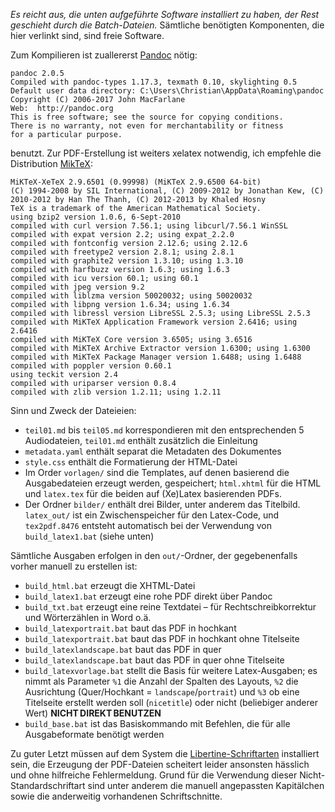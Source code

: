 _Es reicht aus, die unten aufgeführte Software installiert zu haben, der Rest geschieht durch die Batch-Dateien._ Sämtliche benötigten Komponenten, die hier verlinkt sind, sind freie Software.

Zum Kompilieren ist zuallererst [Pandoc](https://pandoc.org/) nötig: 

	pandoc 2.0.5
	Compiled with pandoc-types 1.17.3, texmath 0.10, skylighting 0.5
	Default user data directory: C:\Users\Christian\AppData\Roaming\pandoc
	Copyright (C) 2006-2017 John MacFarlane
	Web:  http://pandoc.org
	This is free software; see the source for copying conditions.
	There is no warranty, not even for merchantability or fitness
	for a particular purpose.
	
benutzt. Zur PDF-Erstellung ist weiters xelatex notwendig, ich empfehle die Distribution [MikTeX](https://miktex.org/):

	MiKTeX-XeTeX 2.9.6501 (0.99998) (MiKTeX 2.9.6500 64-bit)
	(C) 1994-2008 by SIL International, (C) 2009-2012 by Jonathan Kew, (C) 2010-2012 by Han The Thanh, (C) 2012-2013 by Khaled Hosny
	TeX is a trademark of the American Mathematical Society.
	using bzip2 version 1.0.6, 6-Sept-2010
	compiled with curl version 7.56.1; using libcurl/7.56.1 WinSSL
	compiled with expat version 2.2; using expat_2.2.0
	compiled with fontconfig version 2.12.6; using 2.12.6
	compiled with freetype2 version 2.8.1; using 2.8.1
	compiled with graphite2 version 1.3.10; using 1.3.10
	compiled with harfbuzz version 1.6.3; using 1.6.3
	compiled with icu version 60.1; using 60.1
	compiled with jpeg version 9.2
	compiled with liblzma version 50020032; using 50020032
	compiled with libpng version 1.6.34; using 1.6.34
	compiled with libressl version LibreSSL 2.5.3; using LibreSSL 2.5.3
	compiled with MiKTeX Application Framework version 2.6416; using 2.6416
	compiled with MiKTeX Core version 3.6505; using 3.6516
	compiled with MiKTeX Archive Extractor version 1.6300; using 1.6300
	compiled with MiKTeX Package Manager version 1.6488; using 1.6488
	compiled with poppler version 0.60.1
	using teckit version 2.4
	compiled with uriparser version 0.8.4
	compiled with zlib version 1.2.11; using 1.2.11

Sinn und Zweck der Dateieien:

 - `teil01.md` bis `teil05.md` korrespondieren mit den entsprechenden 5 Audiodateien, `teil01.md` enthält zusätzlich die Einleitung
 - `metadata.yaml` enthält separat die Metadaten des Dokumentes
 - `style.css` enthält die Formatierung der HTML-Datei
 - Im Order `vorlagen/` sind die Templates, auf denen basierend die Ausgabedateien erzeugt werden, gespeichert; `html.xhtml` für die HTML und `latex.tex` für die beiden auf (Xe)Latex basierenden PDFs.
 - Der Ordner `bilder/` enthält drei Bilder, unter anderem das Titelbild. `latex_out/` ist ein Zwischenspeicher für den Latex-Code, und `tex2pdf.8476` entsteht automatisch bei der Verwendung von `build_latex1.bat` (siehe unten)

Sämtliche Ausgaben erfolgen in den `out/`-Ordner, der gegebenenfalls vorher manuell zu erstellen ist:

 - `build_html.bat` erzeugt die XHTML-Datei
 - `build_latex1.bat` erzeugt eine rohe PDF direkt über Pandoc
 - `build_txt.bat` erzeugt eine reine Textdatei – für Rechtschreibkorrektur und Wörterzählen in Word o.ä.
 - `build_latexportrait.bat` baut das PDF in hochkant
 - `build_latexportrait.bat` baut das PDF in hochkant ohne Titelseite
 - `build_latexlandscape.bat` baut das PDF in quer
 - `build_latexlandscape.bat` baut das PDF in quer ohne Titelseite
 - `build_latexvorlage.bat` stellt die Basis für weitere Latex-Ausgaben; es nimmt als Parameter `%1` die Anzahl der Spalten des Layouts, `%2` die Ausrichtung (Quer/Hochkant = `landscape`/`portrait`) und `%3` ob eine Titelseite erstellt werden soll (`nicetitle`) oder nicht (beliebiger anderer Wert) **NICHT DIREKT BENUTZEN**
 - `build_base.bat` ist das Basiskommando mit Befehlen, die für alle Ausgabeformate benötigt werden
 
Zu guter Letzt müssen auf dem System die [Libertine-Schriftarten](http://libertine-fonts.org/) installiert sein, die Erzeugung der PDF-Dateien scheitert leider ansonsten hässlich und ohne hilfreiche Fehlermeldung. Grund für die Verwendung dieser Nicht-Standardschriftart sind unter anderem die manuell angepassten Kapitälchen sowie die anderweitig vorhandenen Schriftschnitte.